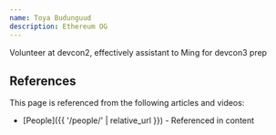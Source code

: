 ```yaml
---
name: Toya Budunguud
description: Ethereum OG
---
```



Volunteer at devcon2, effectively assistant to Ming for devcon3 prep

## References

This page is referenced from the following articles and videos:

- [People]({{ '/people/' | relative_url }}) - Referenced in content
